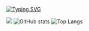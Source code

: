 [![Typing SVG](https://readme-typing-svg.demolab.com/?lines=Coding+is+a+joy!&center=true&vCenter=true&width=500&size=40)](https://git.io/typing-svg) 

![](https://komarev.com/ghpvc/?username=codEnjoyer&style=flat-square&color=blue)
![GitHub stats](https://github-profile-summary-cards.vercel.app/api/cards/profile-details?username=codEnjoyer&theme=github)
![Top Langs](https://github-readme-stats.vercel.app/api/top-langs/?username=codEnjoyer)

